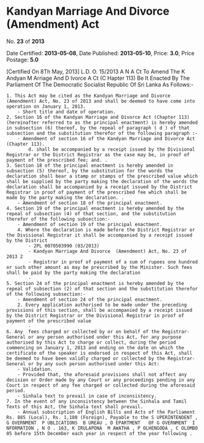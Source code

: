 # Kandyan Marriage And Divorce (Amendment) Act

No. **23** of **2013**

Date Certified: **2013-05-08**, Date Published: **2013-05-10**, Price: **3.0**, Price Postage: **5.0**

[Certified On 8Th May, 2013]
L.D. O. 15/2013
A N  A Ct   To   Amend   The  K Andyan  M Arriage   And D Ivorce   A Ct   (C Hapter  113)
Be It Enacted By The Parliament Of The Democratic Socialist Republic Of Sri Lanka As Follows:-

    1. This Act may be cited as the Kandyan Marriage and Divorce  (Amendment) Act, No. 23 of 2013 and shall be deemed to have come into operation on January 1, 2013.
        - Short title and date of operation.
    2. Section 16 of the Kandyan Marriage and Divorce Act (Chapter 113) (hereinafter referred to as the principal enactment) is hereby amended in subsection (6) thereof, by the repeal of paragraph ( d ) of that subsection and the substitution therefor of the following paragraph :-
        - Amendment of section 16 of the Kandyan Marriage and Divorce Act (Chapter 113).
            d. shall be accompanied by a receipt issued by the Divisional Registrar or the District Registrar as the case may be, in proof of payment of the prescribed fee; and. .
    3. Section 18 of the principal enactment is hereby amended in subsection (5) thereof, by the substitution for the words the declaration shall bear a stamp or stamps of the prescribed value which shall be supplied by the party making the declaration of the words the declaration shall be accompanied by a receipt issued by the District Registrar in proof of payment of the prescribed fee which shall be made by the party making the declaration. .
        - Amendment of section 18 of the principal enactment.
    4. Section 19 of the principal enactment is hereby amended by the repeal of subsection (4) of that section, and the substitution therefor of the following subsection:-
        - Amendment of section 19 of the principal enactment.
        4. Where the declaration is made before the District Registrar or the Divisional Registrar it shall be accompanied by a receipt issued by the District
            - 2PL 0070503990 (03/2013)
            - Kandyan Marriage And Divorce  (Amendment) Act, No. 23 of 2013 2
            - Registrar in proof of payment of a sum of rupees one hundred or such other amount as may be prescribed by the Minister. Such fees shall be paid by the party making the declaration
            - 
    5. Section 24 of the principal enactment is hereby amended by the repeal of subsection (2) of that section and the substitution therefor of the following subsection:-
        - Amendment of section 24 of the principal enactment.
        2. Every application authorised to be made under the preceding provisions of this section, shall be accompanied by a receipt issued by the District Registrar or the Divisional Registrar in proof of payment of the prescribed value
            - 
    6. Any  fees charged or collected by or on behalf of the Registrar- General or any person authorised under this Act, for any purpose authorised by this Act to charge or collect, during the period commencing on January 1, 2013 and ending on the date on which the certificate of the speaker is endorsed in respect of this Act, shall be deemed to have been validly charged or collected by the Registrar- General or by any such person authorised under this Act:
        - Validation.
        - Provided that, the aforesaid provisions shall not affect any decision or Order made by any Court or any proceedings pending in any Court in respect of any fee charged or collected during the aforesaid period.
        - Sinhala text to prevail in case of inconsistency.
    7. In the event of any inconsistency between the Sinhala and Tamil Texts of this Act, the Sinhala text shall prevail.
        - Annual subscription of English Bills and Acts of the Parliament Rs. 885 (Local), Rs. 1,180 (Foreign), Payable to the S UPERINTENDENT , G OVERNMENT  P UBLICATIONS  B UREAU , D EPARTMENT   OF G OVERNMENT  I NFORMATION , N O . 163, K IRULAPONA  M AWATHA , P OLHENGODA , C OLOMBO  05 before 15th December each year in respect of the year following .
